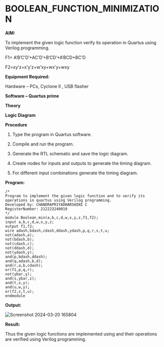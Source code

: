 # BOOLEAN_FUNCTION_MINIMIZATION

**AIM:**

To implement the given logic function verify its operation in Quartus using Verilog programming.

F1= A’B’C’D’+AC’D’+B’CD’+A’BCD+BC’D 

F2=xy’z+x’y’z+w’xy+wx’y+wxy

**Equipment Required:**

Hardware – PCs, Cyclone II , USB flasher

**Software – Quartus prime**

**Theory**

**Logic Diagram**

**Procedure**

1.	Type the program in Quartus software.

2.	Compile and run the program.

3.	Generate the RTL schematic and save the logic diagram.

4.	Create nodes for inputs and outputs to generate the timing diagram.

5.	For different input combinations generate the timing diagram.


**Program:**
```
/*
Program to implement the given logic function and to verify its operations in quartus using Verilog programming. 
Developed by: CHANDRAPRIYADHARSHINI C
RegisterNumber: 212223240019
*/
module Boolean_min(a,b,c,d,w,x,y,z,f1,f2);
input a,b,c,d,w,x,y,z;
output f1,f2;
wire adash,bdash,cdash,ddash,ydash,p,q,r,s,t,u;
not(adash,a);
not(bdash,b);
not(cdash,c);
not(ddash,d);
not(ydash,y);
and(p,bdash,ddash);
and(q,adash,b,d);
and(r,a,b,cdash);
or(f1,p,q,r);
not(ybar,y);
and(s,ybar,z);
and(t,x,y);
and(u,w,y);
or(f2,s,t,u);
endmodule
```
**Output:**

![Screenshot 2024-03-20 165804](https://github.com/Bosevennila/BOOLEAN_FUNCTION_MINIMIZATION/assets/144870486/874900db-0c19-422b-85c6-34203676de90)


**Result:**

Thus the given logic functions are implemented using and their operations are verified using Verilog programming.

